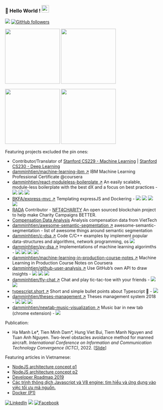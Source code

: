 ### 👋 Hello World !  <img src="https://github.com/TheDudeThatCode/TheDudeThatCode/blob/master/Assets/Earth.gif" width="24px">
  ![](https://visitor-badge.glitch.me/badge?page_id=damminhtien&style=flat-square&color=0088cc)
  [![GitHub followers](https://img.shields.io/github/followers/damminhtien.svg?style=social&label=Follow&maxAge=2592000)](https://github.com/damminhtien?tab=followers)

<p>	
<img height="180em" src="https://github-readme-stats.vercel.app/api?username=damminhtien&show_icons=true&hide_border=true&&count_private=true&include_all_commits=true" />
<img height="180em" src="https://github-readme-stats.vercel.app/api/top-langs/?username=damminhtien&show_icons=true&hide_border=true&layout=compact&langs_count=10"/>
</p>
<p>
<img height="180em" src="https://github-readme-streak-stats.herokuapp.com/?user=damminhtien&hide_border=true"/>
  <img height="180em" src="https://github-profile-trophy.vercel.app/?username=damminhtien&theme=nord"/>
</p>
 

Featuring projects excluded the pin ones:
* Contributor/Translator of [Stanford CS229 - Machine Learning](https://stanford.edu/~shervine/l/vi/teaching/cs-229/cheatsheet-supervised-learning) |  [Stanford CS230 - Deep Learning](https://stanford.edu/~shervine/l/vi/teaching/cs-230/cheatsheet-convolutional-neural-networks) 
* [damminhtien/machine-learning-ibm :arrow_upper_right:](https://github.com/damminhtien/machine-learning-ibm) IBM Machine Learning Professional Certificate @coursera
* [damminhtien/react-moduleless-boilerplate :arrow_upper_right:](https://github.com/damminhtien/react-moduleless-boilerplate) An easily scalable, module-less boilerplate with the best dX and a focus on best practices - <img src="https://img.shields.io/badge/react%20-%2320232a.svg?&style=flat-square&logo=react&logoColor=%2361DAFB"/> <img src="https://img.shields.io/badge/redux%20-%23593d88.svg?&style=flat-square&logo=redux&logoColor=white"/> <img src="https://img.shields.io/badge/material%20ui%20-%230081CB.svg?&style=flat-square&logo=material-ui&logoColor=white"/>
* [BKFA/express-mvc :arrow_upper_right:](https://github.com/BKFA/express-mvc) Templating expressJS and Dockering - <img src="https://img.shields.io/badge/node.js%20-%2343853D.svg?&style=flat-square&logo=node.js&logoColor=white"/> <img src="https://img.shields.io/badge/express.js%20-%23404d59.svg?&style=flat-square"/> <img src ="https://img.shields.io/badge/MongoDB-%234ea94b.svg?&style=flat-square&logo=mongodb&logoColor=white"/> <img src="https://img.shields.io/badge/docker%20-%230db7ed.svg?&style=flat-square&logo=docker&logoColor=white"/>
* [RADA](https://rada.network/) Contributor - [NFT4CHARITY](https://github.com/rada-network/nft4charity) An open sourced blockchain project to help make Charity Campaigns BETTER.
* [Compensation Data Analysis](https://www.kaggle.com/damminhtienchl/compensation-analysis) Analysis compensation data from VietTech
* [damminhtien/awesome-semantic-segmentation :arrow_upper_right:](https://github.com/damminhtien/awesome-semantic-segmentation) awesome-semantic-segmentation - list of awesome things around semantic segmentation
* [damminhtien/c-dsa :arrow_upper_right:](https://github.com/damminhtien/c-dsa) Code C/C++ examples by implement popular data-structures and algorithms, network programming, os <img src="https://img.shields.io/badge/c++%20-%2300599C.svg?&style=flat-square&logo=c%2B%2B&ogoColor=white"/>
* [damminhtien/py-dsa :arrow_upper_right:](https://github.com/damminhtien/py-dsa) Implementations of machine learning algorimths - <img src="https://img.shields.io/badge/python%20-%2314354C.svg?&style=flat-square&logo=python&logoColor=white"/> <img src="https://img.shields.io/badge/numpy%20-%23013243.svg?&style=flat-square&logo=numpy&logoColor=white" /> <img src="https://img.shields.io/badge/Keras%20-%23D00000.svg?&style=flat-square&logo=Keras&logoColor=white"/> <img src="https://img.shields.io/badge/PyTorch%20-%23EE4C2C.svg?&style=flat-square&logo=PyTorch&logoColor=white" />
* [damminhtien/machine-learning-in-production-course-notes :arrow_upper_right:](https://github.com/damminhtien/machine-learning-in-production-course-notes) Machine Learning in Production Course Notes on Coursera
* [damminhtien/github-user-analysis :arrow_upper_right:](https://github.com/damminhtien/github-user-analysis) Use GitHub’s own API to draw insights - <img src="https://img.shields.io/badge/python%20-%2314354C.svg?&style=flat-square&logo=python&logoColor=white"/> <img src="https://img.shields.io/badge/django%20-%23092E20.svg?&style=flat-square&logo=django&logoColor=white"/> <img src="https://img.shields.io/badge/heroku%20-%23430098.svg?&style=flat-square&logo=heroku&logoColor=white"/>
* [damminhtien/fly-chat :arrow_upper_right:](https://github.com/damminhtien/fly-chat) Chat and play tic-tac-toe with your friends - <img src="https://img.shields.io/badge/javascript%20-%23323330.svg?&style=flat-square&logo=javascript&logoColor=%23F7DF1E"/> <img src="https://img.shields.io/badge/heroku%20-%23430098.svg?&style=flat-square&logo=heroku&logoColor=white"/>
* [typescript.short :arrow_upper_right:](https://github.com/damminhtien/typescript.short) Short and simple bullet points about Typescript 💛 - <img src ="https://img.shields.io/badge/TypeScript-007ACC?style=flat-squar&logo=typescript&logoColor=white"/>
* [damminhtien/theses-management :arrow_upper_right:](https://github.com/damminhtien/theses-management) Theses management system 2018 - <img src ="https://img.shields.io/badge/postgres-%23316192.svg?&style=flat-square&logo=postgresql&logoColor=white"/> <img src="https://img.shields.io/badge/node.js%20-%2343853D.svg?&style=flat-square&logo=node.js&logoColor=white"/> <img src="https://img.shields.io/badge/express.js%20-%23404d59.svg?&style=flat-square"/>
* [damminhtien/newtab-music-visualization :arrow_upper_right:](https://github.com/damminhtien/newtab-music-visualization) Music bar in new tab (chrome extension) - <img src="https://img.shields.io/badge/javascript%20-%23323330.svg?&style=flat-square&logo=javascript&logoColor=%23F7DF1E"/>

Publication:
* Ha Manh Le*, Tien Minh Dam*, Hung Viet Bui, Tiem Manh Nguyen and Tuan Anh Nguyen. Two-level obstacles avoidance method for manned aircraft. *International Conference on Information and Communication Technology Convergence (ICTC)*, 2022. [[Slide](https://github.com/damminhtien/ICTC2022)]

Featuring articles in Vietnamese:
* [NodeJS architecture concept p1](https://www.facebook.com/notes/680081102909840/)
* [NodeJS architecture concept p2](https://www.facebook.com/notes/394750398356747/)
* [Developer Roadmap 2019](https://www.facebook.com/notes/255497452550795/)
* [Các trình thông dịch Javascript và V8 engine: tìm hiểu và ứng dụng vào việc tối ưu mã nguồn.](https://www.facebook.com/notes/931727997317538/)
* [Docker (P1)](https://www.facebook.com/notes/339691677127316/)

<a href="https://www.linkedin.com/in/damminhtien" target="_blank"><img src="https://img.shields.io/badge/LinkedIn-%230077B5.svg?&style=flat-square&logo=linkedin&logoColor=white" alt="LinkedIn"></a>
<a href="https://www.hackerrank.com/damminhtien" target="_blank"><img src="https://img.shields.io/badge/-Hackerrank-2EC866?style=flat-square&logo=HackerRank&logoColor=white"/></a>
<a href="https://www.facebook.com/bkfateam" target="_blank"><img src="https://img.shields.io/badge/Facebook-%231877F2.svg?&style=flat-square&logo=facebook&logoColor=white" alt="Facebook"></a>
